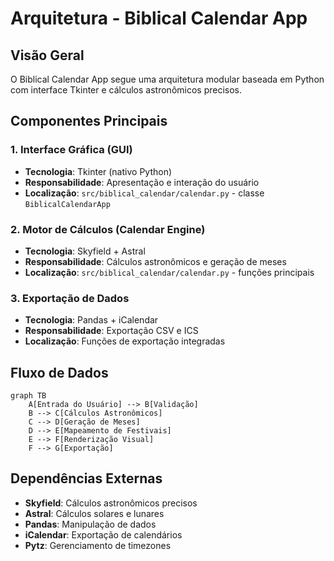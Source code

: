 # Arquitetura - Biblical Calendar App

## Visão Geral

O Biblical Calendar App segue uma arquitetura modular baseada em Python com interface Tkinter e cálculos astronômicos precisos.

## Componentes Principais

### 1. Interface Gráfica (GUI)
- **Tecnologia**: Tkinter (nativo Python)
- **Responsabilidade**: Apresentação e interação do usuário
- **Localização**: `src/biblical_calendar/calendar.py` - classe `BiblicalCalendarApp`

### 2. Motor de Cálculos (Calendar Engine)
- **Tecnologia**: Skyfield + Astral
- **Responsabilidade**: Cálculos astronômicos e geração de meses
- **Localização**: `src/biblical_calendar/calendar.py` - funções principais

### 3. Exportação de Dados
- **Tecnologia**: Pandas + iCalendar
- **Responsabilidade**: Exportação CSV e ICS
- **Localização**: Funções de exportação integradas

## Fluxo de Dados

```mermaid
graph TB
    A[Entrada do Usuário] --> B[Validação]
    B --> C[Cálculos Astronômicos]
    C --> D[Geração de Meses]
    D --> E[Mapeamento de Festivais]
    E --> F[Renderização Visual]
    F --> G[Exportação]
```

## Dependências Externas

- **Skyfield**: Cálculos astronômicos precisos
- **Astral**: Cálculos solares e lunares
- **Pandas**: Manipulação de dados
- **iCalendar**: Exportação de calendários
- **Pytz**: Gerenciamento de timezones